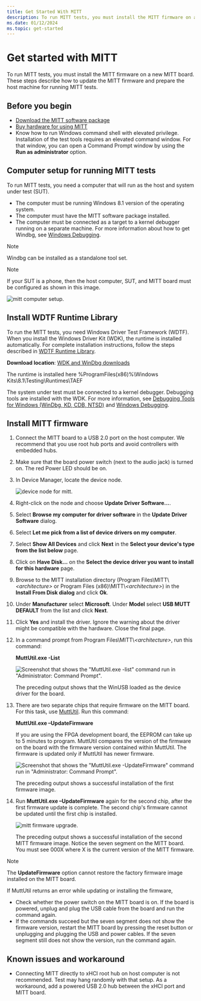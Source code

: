 ```yaml
---
title: Get Started With MITT
description: To run MITT tests, you must install the MITT firmware on a new MITT board. These steps describe how to update the MITT firmware and prepare the host machine for running MITT tests.
ms.date: 01/12/2024
ms.topic: get-started
---
```


# Get started with MITT

To run MITT tests, you must install the MITT firmware on a new MITT board. These steps describe how to update the MITT firmware and prepare the host machine for running MITT tests.

## Before you begin

- [Download the MITT software package](download-the-mitt-software-package.md)
- [Buy hardware for using MITT](./multi-interface-test-tool--mitt--.md)
- Know how to run Windows command shell with elevated privilege. Installation of the test tools requires an elevated command window. For that window, you can open a Command Prompt window by using the **Run as administrator** option.

## Computer setup for running MITT tests

To run MITT tests, you need a computer that will run as the host and system under test (SUT).

- The computer must be running Windows 8.1 version of the operating system.
- The computer must have the MITT software package installed.
- The computer must be connected as a target to a kernel debugger running on a separate machine. For more information about how to get Windbg, see [Windows Debugging](../debugger/index.md).

> [!NOTE]
> Windbg can be installed as a standalone tool set.

>[!NOTE]
>If your SUT is a phone, then the host computer, SUT, and MITT board must be configured as shown in this image.

![mitt computer setup.](images/mitt-computer-setup.jpg)

## Install WDTF Runtime Library

To run the MITT tests, you need Windows Driver Test Framework (WDTF). When you install the Windows Driver Kit (WDK), the runtime is installed automatically. For complete installation instructions, follow the steps described in [WDTF Runtime Library](/windows-hardware/drivers/ddi/index).

**Download location**: [WDK and WinDbg downloads](../download-the-wdk.md)

The runtime is installed here %ProgramFiles(x86)%\\Windows Kits\\8.1\\Testing\\Runtimes\\TAEF

The system under test must be connected to a kernel debugger. Debugging tools are installed with the WDK. For more information, see [Debugging Tools for Windows (WinDbg, KD, CDB, NTSD)](../debugger/index.md) and [Windows Debugging](../debugger/symbols.md).

## Install MITT firmware

1. Connect the MITT board to a USB 2.0 port on the host computer. We recommend that you use root hub ports and avoid controllers with embedded hubs.
2. Make sure that the board power switch (next to the audio jack) is turned on. The red Power LED should be on.
3. In Device Manager, locate the device node.

    ![device node for mitt.](images/install-mitt.png)

4. Right-click on the node and choose **Update Driver Software...**.
5. Select **Browse my computer for driver software** in the **Update Driver Software** dialog.
6. Select **Let me pick from a list of device drivers on my computer**.
7. Select **Show All Devices** and click **Next** in the **Select your device's type from the list below** page.
8. Click on **Have Disk...** on the **Select the device driver you want to install for this hardware** page.
9. Browse to the MITT installation directory (Program Files\\MITT\\*&lt;architecture&gt;* or Program Files (x86)\\MITT\\*&lt;architecture&gt;*) in the **Install From Disk dialog** and click **Ok**.
10. Under **Manufacturer** select **Microsoft**. Under **Model** select **USB MUTT DEFAULT** from the list and click **Next**.
11. Click **Yes** and install the driver. Ignore the warning about the driver might be compatible with the hardware. Close the final page.
12. In a command prompt from Program Files\\MITT\\*&lt;architecture&gt;*, run this command:

    **MuttUtil.exe -List**

    ![Screenshot that shows the "MuttUtil.exe -list" command run in "Administrator: Command Prompt".](images/mitt-setup1.png)

    The preceding output shows that the WinUSB loaded as the device driver for the board.

13. There are two separate chips that require firmware on the MITT board. For this task, use [MuttUtil](../usbcon/index.md). Run this command:

    **MuttUtil.exe –UpdateFirmware**

    If you are using the FPGA development board, the EEPROM can take up to 5 minutes to program. MuttUtil compares the version of the firmware on the board with the firmware version contained within MuttUtil. The firmware is updated only if MuttUtil has newer firmware.

    ![Screenshot that shows the "MuttUtil.exe -UpdateFirmware" command run in "Administrator: Command Prompt".](images/mitt-setup2.png)

    The preceding output shows a successful installation of the first firmware image.

14. Run **MuttUtil.exe –UpdateFirmware** again for the second chip, after the first firmware update is complete. The second chip's firmware cannot be updated until the first chip is installed.

    ![mitt firmware upgrade.](images/mitt-setup3.png)

    The preceding output shows a successful installation of the second MITT firmware image. Notice the seven segment on the MITT board. You must see 000X where X is the current version of the MITT firmware.

> [!NOTE]
> The **UpdateFirmware** option cannot restore the factory firmware image installed on the MITT board.

If MuttUtil returns an error while updating or installing the firmware,

- Check whether the power switch on the MITT board is on. If the board is powered, unplug and plug the USB cable from the board and run the command again.
- If the commands succeed but the seven segment does not show the firmware version, restart the MITT board by pressing the reset button or unplugging and plugging the USB and power cables. If the seven segment still does not show the version, run the command again.

## Known issues and workaround

- Connecting MITT directly to xHCI root hub on host computer is not recommended. Test may hang randomly with that setup. As a workaround, add a powered USB 2.0 hub between the xHCI port and MITT board.
